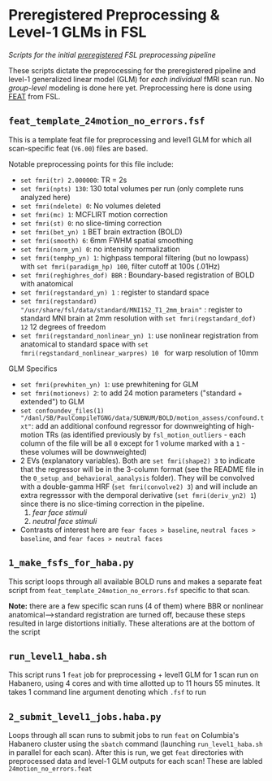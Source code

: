 # Preregistered Preprocessing & Level-1 GLMs in FSL

*Scripts for the initial [preregistered](https://osf.io/8nyj7/) FSL preprocessing pipeline*

These scripts dictate the preprocessing for the preregistered pipeline and level-1 generalized linear model (GLM) for *each individual* fMRI scan run. No *group-level* modeling is done here yet. Preprocessing here is done using [FEAT](https://fsl.fmrib.ox.ac.uk/fsl/fslwiki/FEAT/UserGuide) from FSL. 

## `feat_template_24motion_no_errors.fsf`

This is a template feat file for preprocessing and level1 GLM for which all scan-specific feat (`V6.00`) files are based. 

Notable preprocessing points for this file include:

* `set fmri(tr) 2.000000`: TR = 2s
* `set fmri(npts) 130`: 130 total volumes per run (only complete runs analyzed here)
* `set fmri(ndelete) 0`: No volumes deleted
* `set fmri(mc) 1`: MCFLIRT motion correction
* `set fmri(st) 0`: no slice-timing correction
* `set fmri(bet_yn) 1` BET brain extraction (BOLD)
* `set fmri(smooth) 6`: 6mm FWHM spatial smoothing
* `set fmri(norm_yn) 0`: no intensity normalization
* `set fmri(temphp_yn) 1`: highpass temporal filtering (but no lowpass) with `set fmri(paradigm_hp) 100`, filter cutoff at 100s (.01Hz)
* `set fmri(reghighres_dof) BBR` : Boundary-based registration of BOLD with anatomical
* `set fmri(regstandard_yn) 1` : register to standard space
* `set fmri(regstandard) "/usr/share/fsl/data/standard/MNI152_T1_2mm_brain"` : register to standard MNI brain at 2mm resolution with `set fmri(regstandard_dof) 12` 12 degrees of freedom
* `set fmri(regstandard_nonlinear_yn) 1`: use nonlinear registration from anatomical to standard space with `set fmri(regstandard_nonlinear_warpres) 10 ` for warp resolution of 10mm


GLM Specifics
* `set fmri(prewhiten_yn) 1`: use prewhitening for GLM
* `set fmri(motionevs) 2`: to add 24 motion parameters ("standard + extended") to GLM
* `set confoundev_files(1) "/danl/SB/PaulCompileTGNG/data/SUBNUM/BOLD/motion_assess/confound.txt"`: add an additional confound regressor for downweighting of high-motion TRs (as identified previously by `fsl_motion_outliers` - each column of the file will be all `0` except for 1 volume marked with a `1` - these volumes will be downweighted)
* 2 EVs (explanatory variables). Both are `set fmri(shape2) 3` to indicate that the regressor will be in the 3-column format (see the README file in the `0_setup_and_behavioral_aanalysis` folder). They will be convolved with a double-gamma HRF (`set fmri(convolve2) 3`) and will include an extra regresssor with the demporal derivative (`set fmri(deriv_yn2) 1`) since there is no slice-timing correction in the pipeline.
    1. *fear face stimuli*
    2. *neutral face stimuli*
* Contrasts of interest here are `fear faces > baseline`, `neutral faces > baseline`, and `fear faces > neutral faces`

## `1_make_fsfs_for_haba.py`

This script loops through all available BOLD runs and makes a separate feat script from `feat_template_24motion_no_errors.fsf` specific to that scan. 

**Note:** there are a few specific scan runs (4 of them) where BBR or nonlinear anatomical-->standard registration are turned off, because these steps resulted in large distortions initially. These alterations are at the bottom of the script

## `run_level1_haba.sh`

This script runs 1 `feat` job for preprocessing + level1 GLM for 1 scan run on Habanero, using 4 cores and with time allotted up to 11 hours 55 minutes. It takes 1 command line argument denoting which `.fsf` to run

## `2_submit_level1_jobs.haba.py`

Loops through all scan runs to submit jobs to run `feat` on Columbia's Habanero cluster using the `sbatch` command (launching `run_level1_haba.sh` in parallel for each scan). After this is run, we get `feat` directories with preprocessed data and level-1 GLM outputs for each scan! These are labled `24motion_no_errors.feat`

